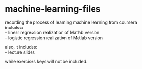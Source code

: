 # machine-learning-files
 recording the process of learning machine learning from coursera  
 includes:  
      - linear regression realization of Matlab version  
      - logistic regression realization of Matlab version  

 also, it includes:  
      - lecture slides

 while exercises keys will not be included.
